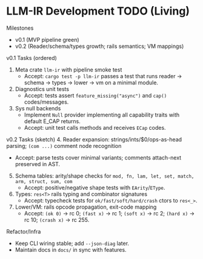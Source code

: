 # LLM-IR Development TODO (Living)

Milestones
- v0.1 (MVP pipeline green)
- v0.2 (Reader/schema/types growth; rails semantics; VM mappings)

v0.1 Tasks (ordered)
1. Meta crate `llm-ir` with pipeline smoke test
   - Accept: `cargo test -p llm-ir` passes a test that runs reader → schema → types → lower → vm on a minimal module.
2. Diagnostics unit tests
   - Accept: tests assert `feature_missing("async")` and `cap()` codes/messages.
3. Sys null backends
   - Implement `Null` provider implementing all capability traits with default E_CAP returns.
   - Accept: unit test calls methods and receives `ECap` codes.

v0.2 Tasks (sketch)
4. Reader expansion: strings/ints/$0/ops-as-head parsing; `(com ...)` comment node recognition
   - Accept: parse tests cover minimal variants; comments attach-next preserved in AST.
5. Schema tables: arity/shape checks for `mod, fn, lam, let, set, match, arm, struct, sum, com`
   - Accept: positive/negative shape tests with `EArity`/`EType`.
6. Types: `res<T>` rails typing and combinator signatures
   - Accept: typecheck tests for `ok/fast/soft/hard/crash` ctors to `res<_>`.
7. Lower/VM: rails opcode propagation, exit-code mapping
   - Accept: `(ok 0)` → rc 0; `(fast x)` → rc 1; `(soft x)` → rc 2; `(hard x)` → rc 10; `(crash x)` → rc 255.

Refactor/Infra
- Keep CLI wiring stable; add `--json-diag` later.
- Maintain docs in `docs/` in sync with features.
